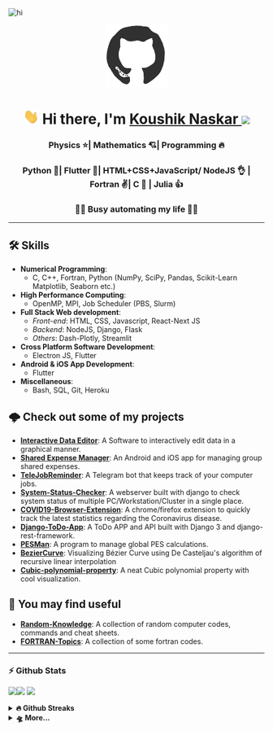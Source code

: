 ![hi](https://komarev.com/ghpvc/?username=koushikphy)  
<div align="center">
<img src="./va.gif" alt="GitHub Logo" width="125" height="125" />
</div>
<h1 align='center'> <img
src="Hi.gif" height="30" /> Hi there, I'm <a href='https://koushikphy.github.io/'> Koushik Naskar </a> <img src="https://emojis.slackmojis.com/emojis/images/1531849430/4246/blob-sunglasses.gif?1531849430" width="30"/></h1>

<!-- ### Glad to see you here! &nbsp; ![](https://visitor-badge.glitch.me/badge?page_id=koushikphy.koushikphy&style=flat-square&color=0088cc) -->


<h3 align='center'>Physics ⭐| Mathematics 💘| Programming 🔥</h3>
<h3 align='center'>Python 💪| Flutter 🤟| HTML+CSS+JavaScript/ NodeJS 👌 | Fortran ✌️| C 🙏 | Julia 👍</h3>
<h3 align='center'>🕵️‍♂️ Busy automating my life 👨‍💻 </h3>  

----------------


## 🛠️ Skills 
- __Numerical Programming__: 
  * C, C++, Fortran, Python (NumPy, SciPy, Pandas, Scikit-Learn Matplotlib, Seaborn etc.)
- __High Performance Computing__: 
  * OpenMP, MPI, Job Scheduler (PBS, Slurm)
- __Full Stack Web development__: 
  * _Front-end_: HTML, CSS, Javascript, React-Next JS
  * _Backend_: NodeJS, Django, Flask
  * _Others_: Dash-Plotly, Streamlit
- __Cross Platform Software Development__: 
  * Electron JS, Flutter
- __Android & iOS App Development__: 
  * Flutter
- __Miscellaneous__:
  * Bash, SQL, Git, Heroku


## 🌩️ Check out some of my projects 
* __[Interactive Data Editor](https://github.com/Koushikphy/Interactive_Data_Editor)__: A Software to interactively edit data in a graphical manner.
* __[Shared Expense Manager](https://github.com/Koushikphy/Shared-Expense-Manager)__: An Android and iOS app for managing group shared expenses.
* __[TeleJobReminder](https://github.com/Koushikphy/TeleJobReminder)__: A Telegram bot that keeps track of your computer jobs. 
* __[System-Status-Checker](https://github.com/Koushikphy/System-Status-Checker)__: A webserver built with django to check system status of multiple PC/Workstation/Cluster in a single place.
* __[COVID19-Browser-Extension](https://github.com/Koushikphy/COVID19-Browser-Extension)__: A chrome/firefox extension to quickly track the latest statistics regarding the Coronavirus disease.
* __[Django-ToDo-App](https://github.com/Koushikphy/Django-ToDo-App)__: A ToDo APP and API built with Django 3 and django-rest-framework.
* __[PESMan](https://github.com/Koushikphy/PESMan)__: A program to manage global PES calculations.
* __[BezierCurve](https://github.com/Koushikphy/BezierCurve)__: Visualizing Bézier Curve using De Casteljau's algorithm of recursive linear interpolation
* __[Cubic-polynomial-property](https://github.com/Koushikphy/Neat-Cubic-polynomial-property)__: A neat Cubic polynomial property with cool visualization.

## 🔎 You may find useful 
* __[Random-Knowledge](https://github.com/Koushikphy/Random-Knowledge)__: A collection of random computer codes, commands and cheat sheets.
* __[FORTRAN-Topics](https://github.com/Koushikphy/FORTRAN-Topics)__: A collection of some fortran codes.

----------------
<!-- [![My Trophy](https://github-profile-trophy.vercel.app/?username=koushikphy&theme=nord&margin-w=4&no-frame=true)](https://github.com/ryo-ma/github-profile-trophy)   -->

### ⚡ Github Stats


<img height="180em" src="https://github-readme-stats.vercel.app/api?username=koushikphy&show_icons=true&hide_border=true&count_private=true&include_all_commits=true" /><img height="180em" src="https://github-readme-stats.vercel.app/api/top-langs/?username=koushikphy&show_icons=true&hide_border=true&layout=compact&langs_count=8"/>
<img src="https://github-readme-stats.vercel.app/api/wakatime?username=Koushik_Naskar&layout=compact&custom_title=Weekly%20Coding%20Stats&min_seconds=300&hide_border=true" />

<details>	
  <summary><b> 🔥 Github Streaks</b></summary>
<img height="180em" src="https://github-readme-streak-stats.herokuapp.com/?user=koushikphy&hide_border=true" />
</details>


<details>	
  <summary><b> 🛸 More...</b></summary>
  <!--START_SECTION:waka-->
![Code Time](http://img.shields.io/badge/Code%20Time-2%2C920%20hrs%2040%20mins-blue)

![Profile Views](http://img.shields.io/badge/Profile%20Views-83-blue)

![Lines of code](https://img.shields.io/badge/From%20Hello%20World%20I%27ve%20Written-1%20Million%20lines%20of%20code-blue)

**🐱 My GitHub Data** 

> 🏆 261 Contributions in the Year 2022
 > 
> 📦 291.4 kB Used in GitHub's Storage 
 > 
> 💼 Opted to Hire
 > 
> 📜 39 Public Repositories 
 > 
> 🔑 21 Private Repositories  
 > 
**I'm a Night 🦉** 

```text
🌞 Morning    162 commits    ████░░░░░░░░░░░░░░░░░░░░░   15.85% 
🌆 Daytime    223 commits    █████░░░░░░░░░░░░░░░░░░░░   21.82% 
🌃 Evening    500 commits    ████████████░░░░░░░░░░░░░   48.92% 
🌙 Night      137 commits    ███░░░░░░░░░░░░░░░░░░░░░░   13.41%

```
📅 **I'm Most Productive on Tuesday** 

```text
Monday       142 commits    ███░░░░░░░░░░░░░░░░░░░░░░   13.89% 
Tuesday      178 commits    ████░░░░░░░░░░░░░░░░░░░░░   17.42% 
Wednesday    162 commits    ████░░░░░░░░░░░░░░░░░░░░░   15.85% 
Thursday     126 commits    ███░░░░░░░░░░░░░░░░░░░░░░   12.33% 
Friday       130 commits    ███░░░░░░░░░░░░░░░░░░░░░░   12.72% 
Saturday     140 commits    ███░░░░░░░░░░░░░░░░░░░░░░   13.7% 
Sunday       144 commits    ███░░░░░░░░░░░░░░░░░░░░░░   14.09%

```


📊 **This Week I Spent My Time On** 

```text
⌚︎ Time Zone: Asia/Kolkata

💬 Programming Languages: 
HTML                     5 hrs 42 mins       █████████░░░░░░░░░░░░░░░░   36.65% 
Python                   4 hrs 22 mins       ███████░░░░░░░░░░░░░░░░░░   28.08% 
Fortran                  1 hr 42 mins        ██░░░░░░░░░░░░░░░░░░░░░░░   10.99% 
Markdown                 49 mins             █░░░░░░░░░░░░░░░░░░░░░░░░   5.3% 
JavaScript               46 mins             █░░░░░░░░░░░░░░░░░░░░░░░░   5.0%

🔥 Editors: 
VS Code                  15 hrs 35 mins      █████████████████████████   100.0%

```

**I Mostly Code in Python** 

```text
Python                   16 repos            ███████░░░░░░░░░░░░░░░░░░   31.37% 
JavaScript               10 repos            █████░░░░░░░░░░░░░░░░░░░░   19.61% 
HTML                     8 repos             ████░░░░░░░░░░░░░░░░░░░░░   15.69% 
Fortran                  8 repos             ████░░░░░░░░░░░░░░░░░░░░░   15.69% 
Dart                     3 repos             █░░░░░░░░░░░░░░░░░░░░░░░░   5.88%

```



<!--END_SECTION:waka-->
</details>


 
<!-- <details>	
  <summary><b>👨‍💻️ This week in coding</b></summary>
<img src="https://github-readme-stats.vercel.app/api/wakatime?username=Koushik_Naskar&layout=compact&custom_title=Weekly%20Coding%20Stats&min_seconds=300" />
</details> -->
